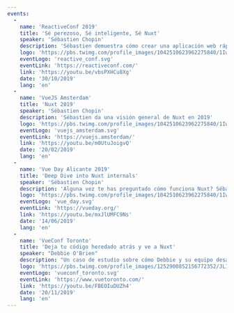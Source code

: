 ```yaml
---
events:
  -
    name: 'ReactiveConf 2019'
    title: 'Sé perezoso, Sé inteligente, Sé Nuxt'
    speaker: 'Sébastien Chopin'
    description: 'Sébastien demuestra cómo crear una aplicación web rápidamente utilizando Nuxt y explica cómo Nuxt funciona por debajo de cuerda. Dándonte confianza para tus proximas applicaciones con Vue.'
    logo: 'https://pbs.twimg.com/profile_images/1042510623962275840/1Iw_Mvud_400x400.jpg'
    eventLogo: 'reactive_conf.svg'
    eventLink: 'https://reactiveconf.com/'
    link: 'https://youtu.be/vbsPXHCu8Xg'
    date: '30/10/2019'
    lang: 'en'
  -
    name: 'VueJS Amsterdam'
    title: 'Nuxt 2019'
    speaker: 'Sébastien Chopin'
    description: 'Sébastien da una visión general de Nuxt en 2019'
    logo: 'https://pbs.twimg.com/profile_images/1042510623962275840/1Iw_Mvud_400x400.jpg'
    eventLogo: 'vuejs_amsterdam.svg'
    eventLink: 'https://vuejs.amsterdam/'
    link: 'https://youtu.be/m0UtuJoigvQ'
    date: '20/02/2019'
    lang: 'en'
  -
    name: 'Vue Day Alicante 2019'
    title: 'Deep Dive into Nuxt internals'
    speaker: 'Sébastien Chopin'
    description: 'Alguna vez te has preguntado cómo funciona Nuxt? Sébastien, el creador de Nuxt explicará cómo el framework funciona internamente. Dándote el conocimiento para disfrutar el poder total de Nuxt y su ecosistema de módulos.'
    logo: 'https://pbs.twimg.com/profile_images/1042510623962275840/1Iw_Mvud_400x400.jpg'
    eventLogo: 'vue_day.svg'
    eventLink: 'https://vueday.org/'
    link: 'https://youtu.be/mxJlUMFC9Ns'
    date: '14/06/2019'
    lang: 'en'
  -
    name: 'VueConf Toronto'
    title: 'Deja tu código heredado atrás y ve a Nuxt'
    speaker: "Debbie O'Brien"
    description: "Un caso de estudio sobre cómo Debbie y su equipo desarrollaron el sitio de su cliente, qué usaron y cómo lo implementaron con el mayor rendimiento posible y logrando brindar mejores resultados a sus clientes y cómo ahora han dejado atrás el código heredado y se han ido por completo Nuxt."
    logo: 'https://pbs.twimg.com/profile_images/1252900852156772352/JLIVJ-TC_400x400.jpg'
    eventLogo: 'vueconf_toronto.svg'
    eventLink: 'https://www.vuetoronto.com/'
    link: 'https://youtu.be/FBEOIuDUZh4'
    date: '20/11/2019'
    lang: 'en'
---
```

